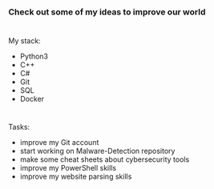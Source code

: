 ### Check out some of my ideas to improve our world
#
My stack:

- Python3
- C++
- C#
- Git
- SQL
- Docker
#
Tasks:

- improve my Git account
- start working on Malware-Detection repository 
- make some cheat sheets about cybersecurity tools
- improve my PowerShell skills
- improve my website parsing skills
